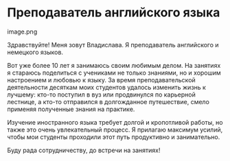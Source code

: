 # Преподаватель английского языка

image.png 

Здравствуйте! Меня зовут Владислава. Я преподаватель английского и немецкого языков.

Вот уже более 10 лет я занимаюсь своим любимым делом. На занятиях я стараюсь поделиться с учениками не только знаниями, но и хорошим настроением и любовью к языку. За время преподавательской деятельности десяткам моих студентов удалось изменить жизнь к лучшему: кто-то поступил в вуз или продвинулся по карьерной лестнице, а кто-то отправился в долгожданное путешествие, смело применяя полученные знания на практике.

Изучение иностранного языка требует долгой и кропотливой работы, но также это очень увлекательный процесс. Я прилагаю максимум усилий, чтобы мои студенты проходили этот путь продуктивно и занимательно.

Буду рада сотрудничеству, до встречи на занятиях! 

